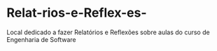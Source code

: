 # Relat-rios-e-Reflex-es-
Local dedicado a fazer Relatórios e Reflexões sobre aulas do curso de Engenharia de Software 
